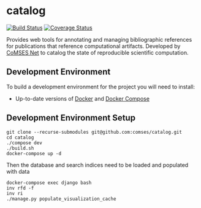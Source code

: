 # catalog
[![Build Status](https://travis-ci.org/comses/catalog.svg?branch=master)](https://travis-ci.org/comses/catalog)
[![Coverage Status](https://coveralls.io/repos/github/comses/catalog/badge.svg?branch=master)](https://coveralls.io/github/comses/catalog?branch=master)


Provides web tools for annotating and managing bibliographic references for publications that reference computational artifacts. Developed by  [CoMSES Net](http://www.comses.net) to catalog the state of reproducible scientific computation.

## Development Environment
To build a development environment for the project you will need to install:

* Up-to-date versions of [Docker](https://docs.docker.com/engine/installation/) and [Docker Compose](https://docs.docker.com/compose/install/)

## Development Environment Setup

```
git clone --recurse-submodules git@github.com:comses/catalog.git
cd catalog
./compose dev
./build.sh
docker-compose up -d
```

Then the database and search indices need to be loaded and populated with data

```
docker-compose exec django bash
inv rfd -f
inv ri
./manage.py populate_visualization_cache
```
